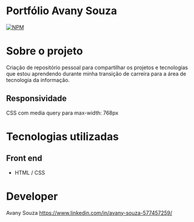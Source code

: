 # Portfólio Avany Souza
[![NPM](https://img.shields.io/npm/l/react)](https://github.com/devsuperior/sds1-wmazoni/blob/master/LICENSE) 

# Sobre o projeto
Criação de repositório pessoal para compartilhar os projetos e tecnologias que estou aprendendo durante minha transição de carreira para a área de tecnologia da informação.

## Responsividade
CSS com media query para max-width: 768px

# Tecnologias utilizadas
## Front end
- HTML / CSS
  
# Developer

Avany Souza
https://www.linkedin.com/in/avany-souza-577457259/
